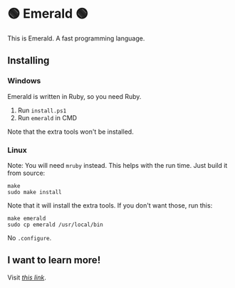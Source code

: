 # 🟢 Emerald 🟢

This is Emerald. A fast programming language.

## Installing

### Windows

Emerald is written in Ruby, so you need Ruby.

1. Run `install.ps1`
2. Run `emerald` in CMD

Note that the extra tools won't be installed.

### Linux

Note: You will need `mruby` instead. This helps with the run time.
Just build it from source:

    make
    sudo make install

Note that it will install the extra tools. If you don't want those, run
this:

    make emerald
    sudo cp emerald /usr/local/bin

No `.configure`.

## I want to learn more!

Visit <a href="https://allcode.brahmasharma.repl.co/root/emerald/blob/master/Docs.md">*this link*</a>.
